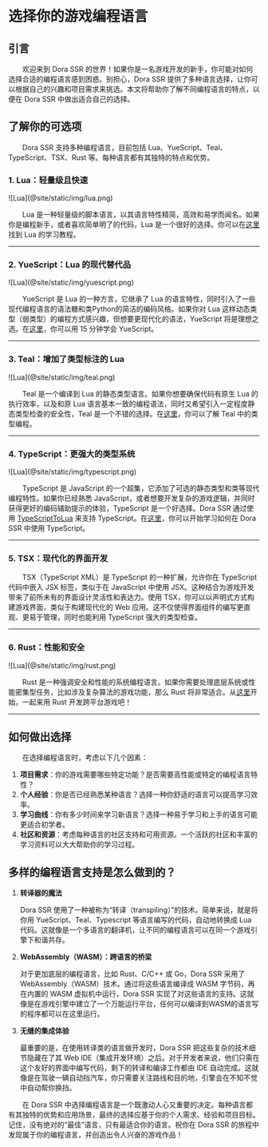 # 选择你的游戏编程语言

## 引言

&emsp;&emsp;欢迎来到 Dora SSR 的世界！如果你是一名游戏开发的新手，你可能对如何选择合适的编程语言感到困惑。别担心，Dora SSR 提供了多种语言选择，让你可以根据自己的兴趣和项目需求来挑选。本文将帮助你了解不同编程语言的特点，以便在 Dora SSR 中做出适合自己的选择。

## 了解你的可选项

&emsp;&emsp;Dora SSR 支持多种编程语言，目前包括 Lua、YueScript、Teal、TypeScript、TSX、Rust 等。每种语言都有其独特的特点和优势。

### 1. Lua：轻量级且快速

<div style={{marginLeft: '30px', width: '120px'}}>
![Lua](@site/static/img/lua.png)
</div>

&emsp;&emsp;Lua 是一种轻量级的脚本语言，以其语言特性精简，高效和易学而闻名。如果你是编程新手，或者喜欢简单明了的代码，Lua 是一个很好的选择。你可以在[这里](https://lua-users.lua.ac.cn/wiki/TutorialDirectory)找到 Lua 的学习教程。

----

### 2. YueScript：Lua 的现代替代品

<div style={{marginLeft: '30px', width: '120px'}}>
![Lua](@site/static/img/yuescript.png)
</div>

&emsp;&emsp;YueScript 是 Lua 的一种方言，它继承了 Lua 的语言特性，同时引入了一些现代编程语言的语法糖和类Python的简洁的编码风格。如果你对 Lua 这样动态类型（弱类型）的编程方式感兴趣，但想要更现代化的语法，YueScript 将是理想之选。在[这里](Language%20Tutorial/yuescript-15min)，你可以用 15 分钟学会 YueScript。

----

### 3. Teal：增加了类型标注的 Lua

<div style={{marginLeft: '30px', width: '100px'}}>
![Lua](@site/static/img/teal.png)
</div>

&emsp;&emsp;Teal 是一个编译到 Lua 的静态类型语言。如果你想要确保代码有原生 Lua 的执行效率，以及和原 Lua 语言基本一致的编程语法，同时又希望引入一定程度静态类型检查的安全性，Teal 是一个不错的选择。在[这里](Language%20Tutorial/teal-tutorial)，你可以了解 Teal 中的类型编程。

----

### 4. TypeScript：更强大的类型系统

<div style={{marginLeft: '30px', width: '100px'}}>
![Lua](@site/static/img/typescript.png)
</div>

&emsp;&emsp;TypeScript 是 JavaScript 的一个超集，它添加了可选的静态类型和类等现代编程特性。如果你已经熟悉 JavaScript，或者想要开发复杂的游戏逻辑，并同时获得更好的编码辅助提示的体验，TypeScript 是一个好选择。Dora SSR 通过使用 [TypeScriptToLua](https://github.com/TypeScriptToLua/TypeScriptToLua) 来支持 TypeScript。在[这里](Language%20Tutorial/Using%20TypeScript%20in%20Dora/try-tstl)，你可以开始学习如何在 Dora SSR 中使用 TypeScript。

----

### 5. TSX：现代化的界面开发

&emsp;&emsp;TSX（TypeScript XML）是 TypeScript 的一种扩展，允许你在 TypeScript 代码中嵌入 JSX 标签，类似于在 JavaScript 中使用 JSX。这种结合为游戏开发带来了前所未有的界面设计灵活性和表达力。使用 TSX，你可以以声明式方式构建游戏界面，类似于构建现代化的 Web 应用。这不仅使得界面组件的编写更直观、更易于管理，同时也能利用 TypeScript 强大的类型检查。

----

### 6. Rust：性能和安全

<div style={{marginLeft: '30px', width: '120px'}}>
![Lua](@site/static/img/rust.png)
</div>

&emsp;&emsp;Rust 是一种强调安全和性能的系统编程语言。如果你需要处理底层系统或性能密集型任务，比如涉及复杂算法的游戏功能，那么 Rust 将非常适合。从[这里](../../blog/2024/4/15/rusty-game-dev)开始，一起来用 Rust 开发跨平台游戏吧！

----

## 如何做出选择

&emsp;&emsp;在选择编程语言时，考虑以下几个因素：

1. **项目需求**：你的游戏需要哪些特定功能？是否需要高性能或特定的编程语言特性？
2. **个人经验**：你是否已经熟悉某种语言？选择一种你舒适的语言可以提高学习效率。
3. **学习曲线**：你有多少时间来学习新语言？选择一种易于学习和上手的语言可能更适合初学者。
4. **社区和资源**：考虑每种语言的社区支持和可用资源。一个活跃的社区和丰富的学习资料可以大大帮助你的学习过程。

## 多样的编程语言支持是怎么做到的？

1. **转译器的魔法**

	Dora SSR 使用了一种被称为“转译（transpiling）”的技术。简单来说，就是将你用 YueScript、Teal、Typescript 等语言编写的代码，自动地转换成 Lua 代码。这就像是一个多语言的翻译机，让不同的编程语言可以在同一个游戏引擎下和谐共存。

2. **WebAssembly（WASM）：跨语言的桥梁**

	对于更加底层的编程语言，比如 Rust、C/C++ 或 Go，Dora SSR 采用了 WebAssembly（WASM）技术。通过将这些语言编译成 WASM 字节码，再在内置的 WASM 虚拟机中运行，Dora SSR 实现了对这些语言的支持。这就像是在游戏引擎中建立了一个万能运行平台，任何可以编译到WASM的语言写的程序都可以在这里运行。

3. **无缝的集成体验**

	最重要的是，在使用转译类的语言做开发时，Dora SSR 把这些复杂的技术细节隐藏在了其 Web IDE（集成开发环境）之后。对于开发者来说，他们只需在这个友好的界面中编写代码，剩下的转译和编译工作都由 IDE 自动完成。这就像是在驾驶一辆自动挡汽车，你只需要关注路线和目的地，引擎会在不知不觉中自动帮你换挡。

&emsp;&emsp;在 Dora SSR 中选择编程语言是一个既激动人心又重要的决定。每种语言都有其独特的优势和应用场景，最终的选择应基于你的个人需求、经验和项目目标。记住，没有绝对的“最佳”语言，只有最适合你的语言。祝你在 Dora SSR 的旅程中发现属于你的编程语言，并创造出令人兴奋的游戏作品！
